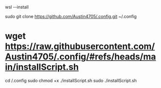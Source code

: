 wsl --install

sudo git clone <https://github.com/Austin4705/.config.git> ~/.config

# wget <https://raw.githubusercontent.com/Austin4705/.config/#refs/heads/main/installScript.sh>

cd /.config
sudo chmod +x ./installScript.sh
sudo ./installScript.sh

